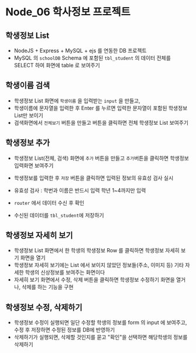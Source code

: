 # Node_06 학사정보 프로젝트

## 학생정보 List

- NodeJS + Express + MySQL + ejs 를 연동한 DB 프로젝트
- MySQL 의 `schoolDB` Schema 에 포함된 `tbl_student` 의 데이터 전체를 SELECT 하여 화면에 table 로 보여주기

## 학생이름 검색

- 학생정보 List 화면에 `학생이름` 을 입력받는 `input` 을 만들고,
- 학생이름에 문자열을 입력한 후 Enter 를 누르면 입력한 문자열이 포함된 학생정보 List만 보이기
- 검색화면에서 `전체보기` 버튼을 만들고 버튼을 클릭하면 전체 학생정보 List 보여주기

## 학생정보 추가

- 학생정보 List(전체, 검색) 화면에 `추가` 버튼을 만들고 `추가`버튼을 클릭하면 학생정보 입력화면 보여주기
- 학생정보를 입력한 후 `저장` 버튼을 클릭하면 입력된 정보의 유효성 검사 실시
- 유효성 검사 : 학번과 이름은 반드시 입력 학년 1~4까지만 입력

- `router` 에서 데이터 수신 후 확인
- 수신된 데이터를 `tbl_student`에 저장하기

## 학생정보 자세히 보기

- 학생정보 List 화면에서 한 학생의 학생정보 Row 를 클릭하면 학생정보 자세히 보기 화면을 열기
- 학생정보 자세히 보기에는 List 에서 보이지 않았던 정보들(주소, 이미지 등) 기타 자세한 학생의 신상정보를 보여주는 화면이다
- 자세히 보기 화면에서 수정, 삭제 버튼을 클릭하면 학생정보 수정하기 화면을 열거나, 삭제를 하는 기능을 구현

## 학생정보 수정, 삭제하기

- 학생정보 수정이 실행되면 일단 수정할 학생의 정보를 form 의 input 에 보여주고, 수정 후 저장하면 수정된 정보를 DB에 반영하기
- 삭제하기가 실행되면, 삭제할 것인지를 묻고 "확인"을 선택하면 해당학생의 정보를 삭제하기
